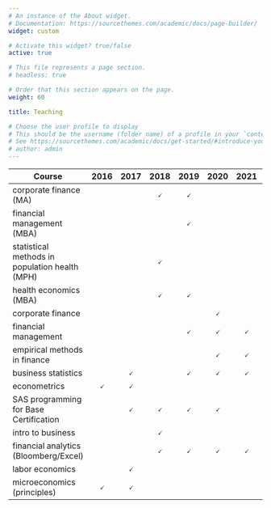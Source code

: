 ```yaml
---
# An instance of the About widget.
# Documentation: https://sourcethemes.com/academic/docs/page-builder/
widget: custom

# Activate this widget? true/false
active: true

# This file represents a page section.
# headless: true

# Order that this section appears on the page.
weight: 60

title: Teaching

# Choose the user profile to display
# This should be the username (folder name) of a profile in your `content/authors/` folder.
# See https://sourcethemes.com/academic/docs/get-started/#introduce-yourself
# author: admin
---
```


| Course                                         | 2016       | 2017       | 2018       | 2019       | 2020       | 2021       | 2022       |
| -----------------------------------------------| :--------: | :--------: | :--------: | :--------: | :--------: | :--------: | :--------: |
| corporate finance (MA)                         |            |            | &#x1F5F8;  | &#x1F5F8;  |            |            |            |
| financial management (MBA)                     |            |            |            | &#x1F5F8;  |            |            |            |
| statistical methods in population health (MPH) |            |            | &#x1F5F8;  |            |            |            |            |
| health economics (MBA)                         |            |            | &#x1F5F8;  | &#x1F5F8;  |            |            | &#x1F5F8;  |
| corporate finance                              |            |            |            |            | &#x1F5F8;  |            |            |
| financial management                           |            |            |            | &#x1F5F8;  | &#x1F5F8;  | &#x1F5F8;  | &#x1F5F8;  |
| empirical methods in finance                   |            |            |            |            | &#x1F5F8;  | &#x1F5F8;  | &#x1F5F8;  |
| business statistics                            |            | &#x1F5F8;  |            | &#x1F5F8;  | &#x1F5F8;  | &#x1F5F8;  | &#x1F5F8;  |
| econometrics                                   | &#x1F5F8;  | &#x1F5F8;  |            |            |            |            |            |
| SAS programming for Base Certification         |            | &#x1F5F8;  | &#x1F5F8;  | &#x1F5F8;  | &#x1F5F8;  |            |            |
| intro to business                              |            |            | &#x1F5F8;  |            |            |            |            |
| financial analytics (Bloomberg/Excel)          |            |            | &#x1F5F8;  | &#x1F5F8;  | &#x1F5F8;  | &#x1F5F8;  | &#x1F5F8;  |
| labor economics                                |            | &#x1F5F8;  |            |            |            |            |            |
| microeconomics (principles)                    | &#x1F5F8;  | &#x1F5F8;  |            |            |            |            |            |
